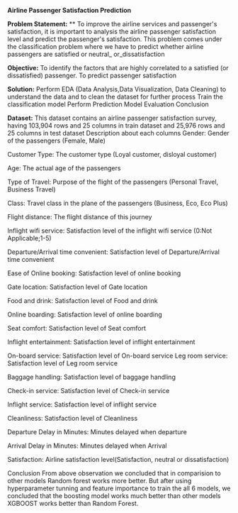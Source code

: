 **Airline Passenger Satisfaction Prediction**

**Problem Statement:**
** To improve the airline services and passenger's satisfaction, it is important to analysis the airline passenger satisfaction level and predict the passenger's satisfaction.
This problem comes under the classification problem where we have to predict whether airline passengers are satisfied or neutral_ or_dissatisfaction

**Objective:**
To identify the factors that are highly correlated to a satisfied (or dissatisfied) passenger.
To predict passenger satisfaction

**Solution:**
Perform EDA (Data Analysis,Data Visualization, Data Cleaning) to understand the data and to clean the dataset for further process
Train the classification model
Perform Prediction
Model Evaluation
Conclusion

**Dataset:**
This dataset contains an airline passenger satisfaction survey, having 103,904 rows and 25 columns in train dataset and 25,976 rows and 25 columns in test dataset
Description about each columns
Gender: Gender of the passengers (Female, Male)

Customer Type: The customer type (Loyal customer, disloyal customer)

Age: The actual age of the passengers

Type of Travel: Purpose of the flight of the passengers (Personal Travel, Business Travel)

Class: Travel class in the plane of the passengers (Business, Eco, Eco Plus)

Flight distance: The flight distance of this journey

Inflight wifi service: Satisfaction level of the inflight wifi service (0:Not Applicable;1-5)

Departure/Arrival time convenient: Satisfaction level of Departure/Arrival time convenient

Ease of Online booking: Satisfaction level of online booking

Gate location: Satisfaction level of Gate location

Food and drink: Satisfaction level of Food and drink

Online boarding: Satisfaction level of online boarding

Seat comfort: Satisfaction level of Seat comfort

Inflight entertainment: Satisfaction level of inflight entertainment

On-board service: Satisfaction level of On-board service
Leg room service: Satisfaction level of Leg room service

Baggage handling: Satisfaction level of baggage handling

Check-in service: Satisfaction level of Check-in service

Inflight service: Satisfaction level of inflight service

Cleanliness: Satisfaction level of Cleanliness

Departure Delay in Minutes: Minutes delayed when departure

Arrival Delay in Minutes: Minutes delayed when Arrival

Satisfaction: Airline satisfaction level(Satisfaction, neutral or dissatisfaction)

Conclusion
From above observation we concluded that in comparision to other models Random forest works more better.
But after using hyperparameter tunning and feature importance to train the all 6 models, we concluded that the boosting model works much better than other models
XGBOOST works better than Random Forest.
